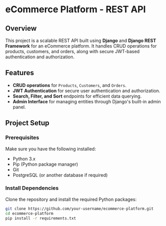 # eCommerce Platform - REST API

## Overview

This project is a scalable REST API built using **Django** and **Django REST Framework** for an eCommerce platform. It handles CRUD operations for products, customers, and orders, along with secure JWT-based authentication and authorization.

## Features

- **CRUD operations** for `Products`, `Customers`, and `Orders`.
- **JWT Authentication** for secure user authentication and authorization.
- **Search, Filter, and Sort** endpoints for efficient data querying.
- **Admin Interface** for managing entities through Django's built-in admin panel.

## Project Setup

### Prerequisites

Make sure you have the following installed:

- Python 3.x
- Pip (Python package manager)
- Git
- PostgreSQL (or another database if required)

### Install Dependencies

Clone the repository and install the required Python packages:

```bash
git clone https://github.com/your-username/ecommerce-platform.git
cd ecommerce-platform
pip install -r requirements.txt
